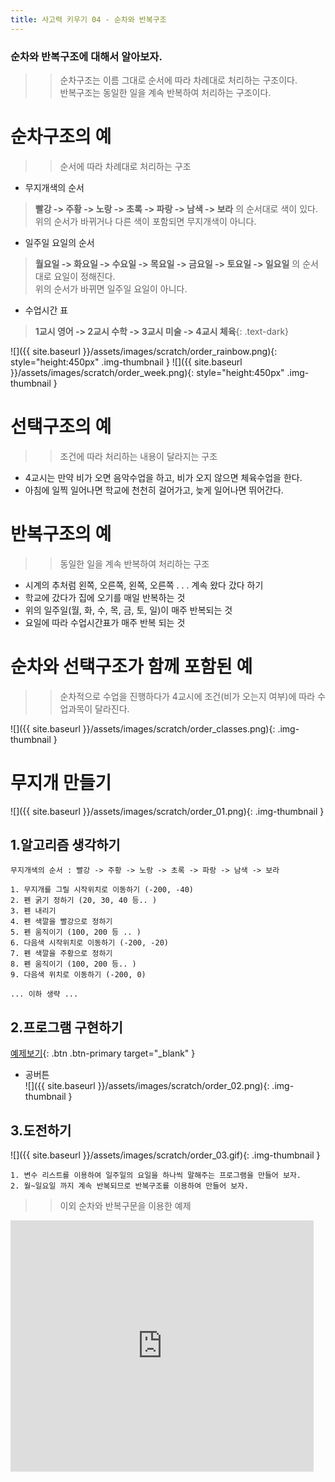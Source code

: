 ```yaml
---
title: 사고력 키우기 04 - 순차와 반복구조
---
```


### 순차와 반복구조에 대해서 알아보자.    

>> 순차구조는 이름 그대로 순서에 따라 차례대로 처리하는 구조이다.     
>> 반복구조는 동일한 일을 계속 반복하여 처리하는 구조이다.

# 순차구조의 예    
>> 순서에 따라 차례대로 처리하는 구조

+ 무지개색의 순서
> **빨강 -> 주황 -> 노랑 -> 초록 -> 파랑 -> 남색 -> 보라** 의 순서대로 색이 있다.    
> 위의 순서가 바뀌거나 다른 색이 포함되면 무지개색이 아니다.    

+ 일주일 요일의 순서
> **월요일 -> 화요일 -> 수요일 -> 목요일 -> 금요일 -> 토요일 -> 일요일** 의 순서대로 요일이 정해진다.    
> 위의 순서가 바뀌면 일주일 요일이 아니다.    

+ 수업시간 표    
> **1교시 영어 -> 2교시 수학 -> 3교시 미술 -> 4교시 체육**{: .text-dark}   

![]({{ site.baseurl }}/assets/images/scratch/order_rainbow.png){: style="height:450px" .img-thumbnail }
![]({{ site.baseurl }}/assets/images/scratch/order_week.png){: style="height:450px" .img-thumbnail }

# 선택구조의 예    
>> 조건에 따라 처리하는 내용이 달라지는 구조

+ 4교시는 만약 비가 오면 음악수업을 하고, 비가 오지 않으면 체육수업을 한다.
+ 아침에 일찍 일어나면 학교에 천천히 걸어가고, 늦게 일어나면 뛰어간다.

# 반복구조의 예
>> 동일한 일을 계속 반복하여 처리하는 구조

+ 시계의 추처럼 왼쪽, 오른쪽, 왼쪽, 오른쪽 . . .  계속 왔다 갔다 하기    
+ 학교에 갔다가 집에 오기를 매일 반복하는 것    
+ 위의 일주일(월, 화, 수, 목, 금, 토, 일)이 매주 반복되는 것    
+ 요일에 따라 수업시간표가 매주 반복 되는 것    


# 순차와 선택구조가 함께 포함된 예
>> 순차적으로 수업을 진행하다가 4교시에 조건(비가 오는지 여부)에 따라 수업과목이 달라진다.    

![]({{ site.baseurl }}/assets/images/scratch/order_classes.png){: .img-thumbnail }

# 무지개 만들기
![]({{ site.baseurl }}/assets/images/scratch/order_01.png){: .img-thumbnail }

## 1.알고리즘 생각하기
```
무지개색의 순서 : 빨강 -> 주황 -> 노랑 -> 초록 -> 파랑 -> 남색 -> 보라

1. 무지개를 그릴 시작위치로 이동하기 (-200, -40) 
2. 펜 굵기 정하기 (20, 30, 40 등.. )
3. 펜 내리기
4. 펜 색깔을 빨강으로 정하기
5. 펜 움직이기 (100, 200 등 .. )
6. 다음색 시작위치로 이동하기 (-200, -20)
7. 펜 색깔을 주황으로 정하기
8. 펜 움직이기 (100, 200 등.. )
9. 다음색 위치로 이동하기 (-200, 0) 

... 이하 생략 ...
```

## 2.프로그램 구현하기

[예제보기](https://scratch.mit.edu/projects/619083044/){: .btn .btn-primary target="_blank" }    
+ 공버튼    
![]({{ site.baseurl }}/assets/images/scratch/order_02.png){: .img-thumbnail }
    

## 3.도전하기

![]({{ site.baseurl }}/assets/images/scratch/order_03.gif){: .img-thumbnail }    
    

```
1. 변수 리스트를 이용하여 일주일의 요일을 하나씩 말해주는 프로그램을 만들어 보자.
2. 월~일요일 까지 계속 반복되므로 반복구조를 이용하여 만들어 보자.
```

>> 이외 순차와 반복구문을 이용한 예제     
<iframe src="https://scratch.mit.edu/projects/617168468/embed" allowtransparency="true" width="485" height="402" frameborder="0" scrolling="no" allowfullscreen></iframe>   

